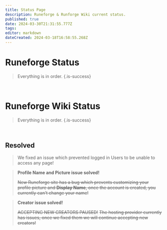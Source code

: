 ```yaml
---
title: Status Page
description: Runeforge & Runforge Wiki current status.
published: true
date: 2024-03-30T21:31:55.777Z
tags: 
editor: markdown
dateCreated: 2024-03-18T16:58:55.268Z
---
```



# Runeforge Status

> Everything is in order.
{.is-success}

<br>

# Runeforge Wiki Status

> Everything is in order.
{.is-success}

<br>

## Resolved


> We fixed an issue which prevented logged in Users to be unable to access any page!


> **Profile Name and Picture issue solved!**
>
> ~~New Runeforge site has a bug which prevents customizing your profile picture and **Display Name**, once the account is created, you currently can't change your name!~~


> **Creator issue solved!**
>
> ~~ACCEPTING NEW CREATORS PAUSED!~~
> ~~The hosting provider currently has issues, once we fixed them we will continue accepting new creators!~~
